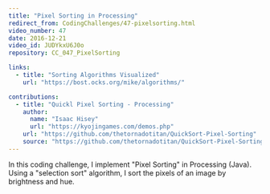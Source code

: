 ```yaml
---
title: "Pixel Sorting in Processing"
redirect_from: CodingChallenges/47-pixelsorting.html
video_number: 47
date: 2016-12-21
video_id: JUDYkxU6J0o
repository: CC_047_PixelSorting

links:
  - title: "Sorting Algorithms Visualized"
    url: "https://bost.ocks.org/mike/algorithms/"

contributions:
  - title: "Quickl Pixel Sorting - Processing"
    author: 
      name: "Isaac Hisey"
      url: "https://kyojingames.com/demos.php"
    url: "https://github.com/thetornadotitan/QuickSort-Pixel-Sorting"
    source: "https://github.com/thetornadotitan/QuickSort-Pixel-Sorting"
---
```


In this coding challenge, I implement "Pixel Sorting" in Processing (Java). Using a "selection sort" algorithm, I sort the pixels of an image by brightness and hue.

